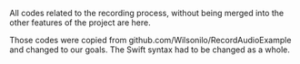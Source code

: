 All codes related to the recording process, without being merged into the other features of the project are here.

Those codes were copied from github.com/Wilsonilo/RecordAudioExample and changed to our goals. The Swift syntax had to be changed as a whole.
